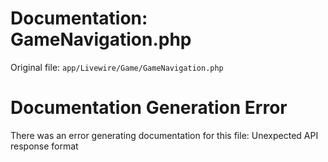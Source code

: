 # Documentation: GameNavigation.php

Original file: `app/Livewire/Game/GameNavigation.php`

# Documentation Generation Error

There was an error generating documentation for this file: Unexpected API response format